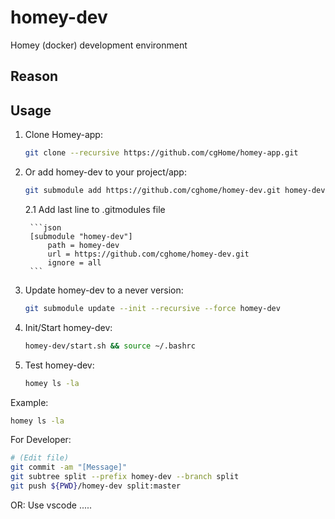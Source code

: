 # homey-dev

Homey (docker) development environment

## Reason

## Usage

1. Clone Homey-app:

    ```sh
    git clone --recursive https://github.com/cgHome/homey-app.git
    ```

2. Or add homey-dev to your project/app:

    ```sh
    git submodule add https://github.com/cghome/homey-dev.git homey-dev
    ```

    2.1 Add last line to .gitmodules file

        ```json
        [submodule "homey-dev"]
            path = homey-dev
            url = https://github.com/cghome/homey-dev.git
            ignore = all
        ```

3. Update homey-dev to a never version:

    ```sh
    git submodule update --init --recursive --force homey-dev
    ```

4. Init/Start homey-dev:

    ```sh
    homey-dev/start.sh && source ~/.bashrc
    ```

5. Test homey-dev:

    ```sh
    homey ls -la
    ```

Example:

```sh
homey ls -la
```

For Developer:

```sh
# (Edit file)
git commit -am "[Message]"
git subtree split --prefix homey-dev --branch split
git push ${PWD}/homey-dev split:master
```

OR: Use vscode .....
